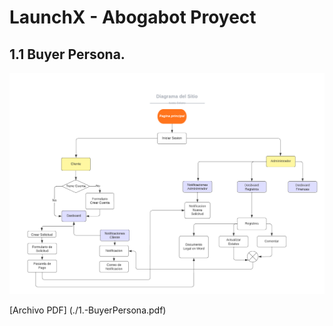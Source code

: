 # LaunchX - Abogabot Proyect

## **1.1 Buyer Persona.**

<img src="./attachments/Pasted image 20221026233242.png" alt="BuyerPersona">

[Archivo PDF] (./1.-BuyerPersona.pdf)